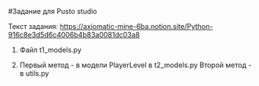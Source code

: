 #Задание для Pusto studio

Текст задания: https://axiomatic-mine-6ba.notion.site/Python-916c8e3d5d6c4006b4b83a0081dc03a8

1. Файл t1_models.py

2. Первый метод - в модели PlayerLevel в t2_models.py
   Второй метод - в utils.py
